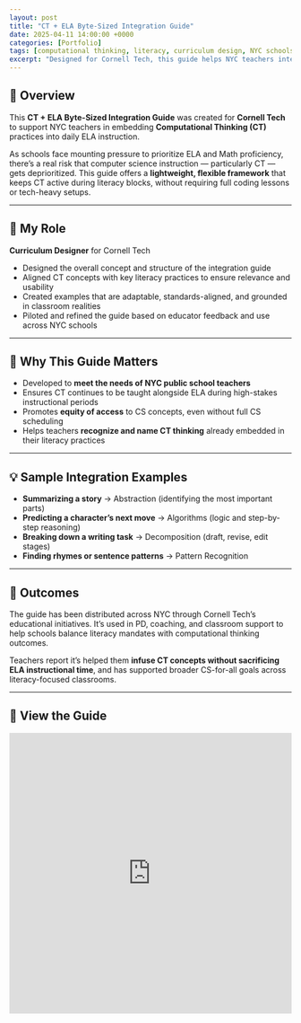 ```yaml
---
layout: post
title: "CT + ELA Byte-Sized Integration Guide"
date: 2025-04-11 14:00:00 +0000
categories: [Portfolio]
tags: [computational thinking, literacy, curriculum design, NYC schools, Cornell Tech]
excerpt: "Designed for Cornell Tech, this guide helps NYC teachers integrate CT into ELA instruction without sacrificing literacy time — a practical tool for balancing academic priorities."
---
```


## 🧠 Overview

This **CT + ELA Byte-Sized Integration Guide** was created for **Cornell Tech** to support NYC teachers in embedding **Computational Thinking (CT)** practices into daily ELA instruction.

As schools face mounting pressure to prioritize ELA and Math proficiency, there’s a real risk that computer science instruction — particularly CT — gets deprioritized. This guide offers a **lightweight, flexible framework** that keeps CT active during literacy blocks, without requiring full coding lessons or tech-heavy setups.

---

## 🔧 My Role

**Curriculum Designer** for Cornell Tech

- Designed the overall concept and structure of the integration guide  
- Aligned CT concepts with key literacy practices to ensure relevance and usability  
- Created examples that are adaptable, standards-aligned, and grounded in classroom realities  
- Piloted and refined the guide based on educator feedback and use across NYC schools

---

## 📘 Why This Guide Matters

- Developed to **meet the needs of NYC public school teachers**  
- Ensures CT continues to be taught alongside ELA during high-stakes instructional periods  
- Promotes **equity of access** to CS concepts, even without full CS scheduling  
- Helps teachers **recognize and name CT thinking** already embedded in their literacy practices

---

## 💡 Sample Integration Examples

- **Summarizing a story** → Abstraction (identifying the most important parts)  
- **Predicting a character’s next move** → Algorithms (logic and step-by-step reasoning)  
- **Breaking down a writing task** → Decomposition (draft, revise, edit stages)  
- **Finding rhymes or sentence patterns** → Pattern Recognition  

---

## 🎯 Outcomes

The guide has been distributed across NYC through Cornell Tech’s educational initiatives. It’s used in PD, coaching, and classroom support to help schools balance literacy mandates with computational thinking outcomes.

Teachers report it’s helped them **infuse CT concepts without sacrificing ELA instructional time**, and has supported broader CS-for-all goals across literacy-focused classrooms.

---

## 📎 View the Guide

<iframe src="https://docs.google.com/presentation/d/e/2PACX-1vTOQkOYVIdo68fZLfcIJD3PV0SDMtrEdPQl9i7vm6czQ0hMSQ_yjCW0OgGVyR06RA/embed?start=false&loop=false&delayms=3000" 
        frameborder="0" 
        width="100%" 
        height="500" 
        allowfullscreen>
</iframe>
